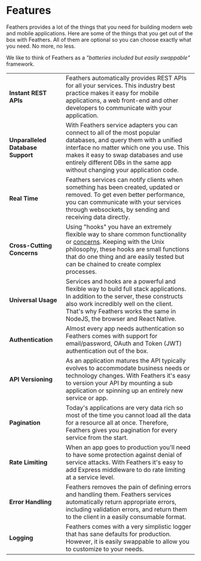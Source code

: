 # Features

Feathers provides a lot of the things that you need for building modern web and mobile applications. Here are some of the things that you get out of the box with Feathers. All of them are optional so you can choose exactly what you need. No more, no less.

We like to think of Feathers as a _"batteries included but easily swappable"_ framework.

<table>
  <tr>
    <td width="30%"><strong>Instant REST APIs</strong></td>
    <td width="70%">Feathers automatically provides REST APIs for all your services. This industry best practice makes it easy for mobile applications, a web front-end and other developers to communicate with your application.</td>
  </tr>
  <tr>
    <td width="30%"><strong>Unparalleled Database Support</strong></td>
    <td width="70%">With Feathers service adapters you can connect to all of the most popular databases, and query them with a unified interface no matter which one you use. This makes it easy to swap databases and use entirely different DBs in the same app without changing your application code.</td>
  </tr>
  <tr>
    <td width="30%"><strong>Real Time</strong></td>
    <td width="70%">Feathers services can notify clients when something has been created, updated or removed. To get even better performance, you can communicate with your services through websockets, by sending and receiving data directly.</td>
  </tr>
  <tr>
    <td width="30%"><strong>Cross-Cutting Concerns</strong></td>
    <td width="70%">Using "hooks" you have an extremely flexible way to share common functionality or <a href="https://en.wikipedia.org/wiki/Cross-cutting_concern" target="_blank">concerns</a>. Keeping with the Unix philosophy, these hooks are small functions that do one thing and are easily tested but can be chained to create complex processes.</td>
  </tr>
  <tr>
    <td width="30%"><strong>Universal Usage</strong></td>
    <td width="70%">Services and hooks are a powerful and flexible way to build full stack applications. In addition to the server, these constructs also work incredibly well on the client. That's why Feathers works the same in NodeJS, the browser and React Native.</td>
  </tr>
  <tr>
    <td width="30%"><strong>Authentication</strong></td>
    <td width="70%">Almost every app needs authentication so Feathers comes with support for email/password, OAuth and Token (JWT) authentication out of the box.</td>
  </tr>
  <tr>
    <td width="30%"><strong>API Versioning</strong></td>
    <td width="70%">As an application matures the API typically evolves to accommodate business needs or technology changes. With Feathers it's easy to version your API by mounting a sub application or spinning up an entirely new service or app.</td>
  </tr>
  <tr>
    <td width="30%"><strong>Pagination</strong></td>
    <td width="70%">Today's applications are very data rich so most of the time you cannot load all the data for a resource all at once. Therefore, Feathers gives you pagination for every service from the start.</td>
  </tr>
  <tr>
    <td width="30%"><strong>Rate Limiting</strong></td>
    <td width="70%">When an app goes to production you'll need to have some protection against denial of service attacks. With Feathers it's easy to add Express middleware to do rate limiting at a service level.</td>
  </tr>
  <tr>
    <td width="30%"><strong>Error Handling</strong></td>
    <td width="70%">Feathers removes the pain of defining errors and handling them. Feathers services automatically return appropriate errors, including validation errors, and return them to the client in a easily consumable format.</td>
  </tr>
  <tr>
    <td width="30%"><strong>Logging</strong></td>
    <td width="70%">Feathers comes with a very simplistic logger that has sane defaults for production. However, it is easily swappable to allow you to customize to your needs.</td>
  </tr>
</table>
